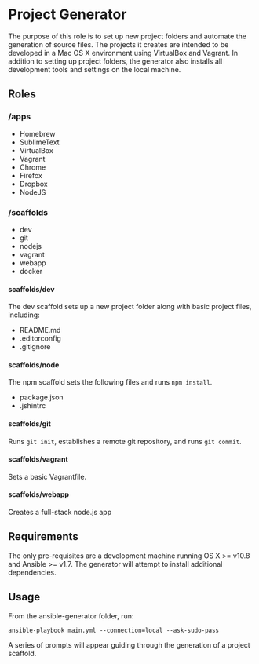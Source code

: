 Project Generator
=================

The purpose of this role is to set up new project folders and automate the generation of
source files. The projects it creates are intended to be developed in a Mac OS X environment using VirtualBox and Vagrant. In addition to setting up project folders, the generator
also installs all development tools and settings on the local machine.

## Roles

### /apps
* Homebrew
* SublimeText
* VirtualBox
* Vagrant
* Chrome
* Firefox
* Dropbox
* NodeJS

### /scaffolds
* dev
* git
* nodejs
* vagrant
* webapp
* docker

#### scaffolds/dev
The dev scaffold sets up a new project folder along with basic project files, including:
* README.md
* .editorconfig
* .gitignore

#### scaffolds/node
The npm scaffold sets the following files and runs ```npm install```.
* package.json
* .jshintrc

#### scaffolds/git
Runs ```git init```, establishes a remote git repository, and runs ```git commit```.

#### scaffolds/vagrant
Sets a basic Vagrantfile.

#### scaffolds/webapp
Creates a full-stack node.js app 

Requirements
------------

The only pre-requisites are a development machine running OS X >= v10.8 and Ansible >= v1.7. The generator will attempt to install additional dependencies.

Usage
-----

From the ansible-generator folder, run:

```
ansible-playbook main.yml --connection=local --ask-sudo-pass
```

A series of prompts will appear guiding through the generation of a project scaffold.
